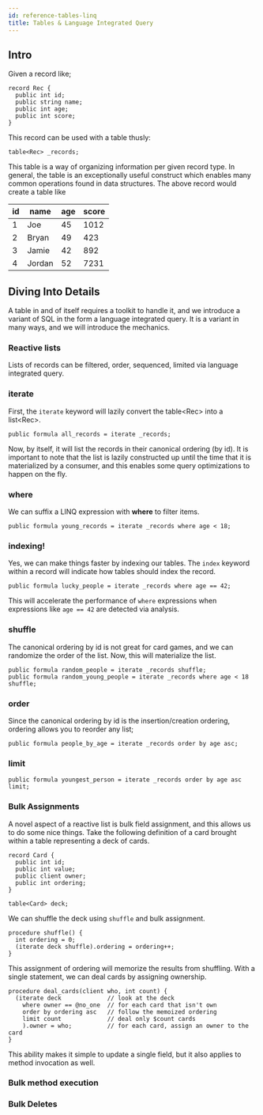 ```yaml
---
id: reference-tables-linq
title: Tables & Language Integrated Query
---
```


## Intro

Given a record like;

```adama
record Rec {
  public int id;
  public string name;
  public int age;
  public int score;
}
```

This record can be used with a table thusly:

```adama
table<Rec> _records;
```

This table is a way of organizing information per given record type. In general, the table is an exceptionally useful construct which enables many common operations found in data structures. The above record would create a table like

| id | name | age | score |
| --- | --- | --- | --- |
| 1 | Joe | 45 | 1012 |
| 2 | Bryan | 49 | 423 |
| 3 | Jamie | 42 | 892 |
| 4 | Jordan | 52 | 7231 |

## Diving Into Details

A table in and of itself requires a toolkit to handle it, and we introduce a variant of SQL in the form a language integrated query. It is a variant in many ways, and we will introduce the mechanics.

### Reactive lists
Lists of records can be filtered, order, sequenced, limited via language integrated query.

### iterate

First, the ```iterate``` keyword will lazily convert the table&lt;Rec&gt; into a list&lt;Rec&gt;.

```adama
public formula all_records = iterate _records;
```

Now, by itself, it will list the records in their canonical ordering (by id). It is important to note that the list is lazily constructed up until the time that it is materialized by a consumer, and this enables some query optimizations to happen on the fly.

### where

We can suffix a LINQ expression with **where** to filter items.
```adama
public formula young_records = iterate _records where age < 18;
```

### indexing!

Yes, we can make things faster by indexing our tables. The ```index``` keyword within a record will indicate how tables should index the record.

```adama
public formula lucky_people = iterate _records where age == 42;
```

This will accelerate the performance of ```where``` expressions when expressions like ```age == 42``` are detected via analysis.

### shuffle
The canonical ordering by id is not great for card games, and we can randomize the order of the list. Now, this will materialize the list.
```adama
public formula random_people = iterate _records shuffle;
public formula random_young_people = iterate _records where age < 18 shuffle;
```

### order

Since the canonical ordering by id is the insertion/creation ordering, ordering allows you to reorder any list;
```adama
public formula people_by_age = iterate _records order by age asc;
```

### limit

```adama
public formula youngest_person = iterate _records order by age asc limit;
```

### Bulk Assignments

A novel aspect of a reactive list is bulk field assignment, and this allows us to do some nice things. Take the following definition of a card brought within a table representing a deck of cards.

```adama
record Card {
  public int id;
  public int value;
  public client owner;
  public int ordering;
}

table<Card> deck;
```

We can shuffle the deck using ```shuffle``` and bulk assignment.
```adama
procedure shuffle() {
  int ordering = 0;
  (iterate deck shuffle).ordering = ordering++;
}
```

This assignment of ordering will memorize the results from shuffling. With a single statement, we can deal cards by assigning ownership.

```adama
procedure deal_cards(client who, int count) {
  (iterate deck             // look at the deck
  	where owner == @no_one  // for each card that isn't own
  	order by ordering asc   // follow the memoized ordering
  	limit count             // deal only $count cards
  	).owner = who;          // for each card, assign an owner to the card
}
```

This ability makes it simple to update a single field, but it also applies to method invocation as well.

### Bulk method execution

### Bulk Deletes



